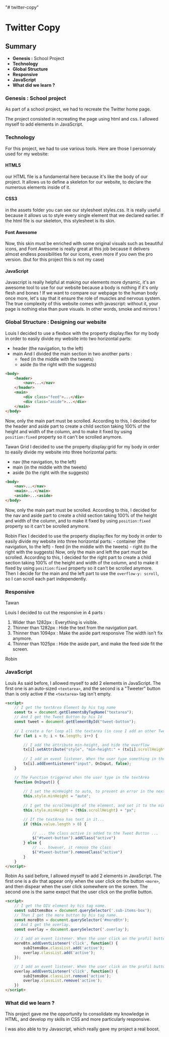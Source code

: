 "# twitter-copy" 

# Twitter Copy

## Summary

- **Genesis :** School Project
- **Technology**
- **Global Structure**
- **Responsive**
- **JavaScript**
- **What did we learn ?**

### Genesis : School project

As part of a school project, we had to recreate the Twitter home page.

The project consisted in recreating the page using html and css. I allowed myself to add elements in JavaScript.


### Technology

For this project, we had to use various tools. Here are those I personnaly used for my website:
#### HTML5

our HTML file is a fundamental here because it's like the body of our project. It allows us to define a skeleton for our website, to declare the numerous elements inside of it.  

#### CSS3

in the assets folder you can see our stylesheet styles.css. It is really useful because it allows us to style every single element that we declared earlier. If the html file is our skeleton, this stylesheet is its skin.

#### Font Awesome

Now, this skin must be enriched with some original visuals such as beautiful icons, and Font Awesome is really great at this job because it delivers almost endless possibilities for our icons, even more if you own the pro version. (but for this project this is not my case) 

#### JavaScript

Javascript is really helpful at making our elements more dynamic, it's an awesome tool to use for our website because a body is nothing if it's only flesh and bones ! If we want to compare our webpage to the human body once more, let's say that it ensure the role of muscles and nervous system. The true complexity of this website comes with javascript: without it, your page is nothing else than pure visuals. In other words, smoke and mirrors !   


### Global Structure : Designing our website

Louis
I decided to use a flexbox with the property display:flex for my body in order to easily divide my website into two horizontal parts:
- header (the navigation, to the left)
- main
And I divided the main section in two another parts :
    - feed (in the middle with the tweets)
    - aside (to the right with the suggests)

```html
<body>
    <header>
        <nav>...</nav>
    </header>
    <main>
        <div class="feed">...</div>
        <div class="aside">...</div>
    </main>
</body>
```
Now, only the main part must be scrolled. According to this, I decided for the header and aside part to create a child section taking 100% of the height and width of the column, and to make it fixed by using `position:fixed` property so it can't be scrolled anymore. 

Tawan
Grid
I decided to use the property display:grid for my body in order to easily divide my website into three horizontal parts:
- nav (the navigation, to the left)
- main (in the middle with the tweets)
- aside (to the right with the suggests)

```html
<body>
    <nav>...</nav>
    <main>...</main>
    <aside>...<aside>
</body>
```

Now, only the main part must be scrolled. According to this, I decided for the nav and aside part to create a child section taking 100% of the height and width of the column, and to make it fixed by using `position:fixed` property so it can't be scrolled anymore. 

Robin
Flex
I decided to use the property display:flex for my body in order to easily divide my website into three horizontal parts:
    - container (the navigation, to the left)
    - feed (in the middle with the tweets)
    - right (to the right with the suggests)
Now, only the main and left the part must be scrolled. According to this, I decided for the right part to create a child section taking 100% of the height and width of the column, and to make it fixed by using `position:fixed` property so it can't be scrolled anymore. 
Then I decide for the main and the left part to use the `overflow-y: scroll`, so I can scroll each part independently.

### Responsive
Tawan

Louis
I decided to cut the responsive in 4 parts :
1. Wider than 1282px : Everything is visible.
2. Thinner than 1282px : Hide the text from the navigation part.
3. Thinner than 1094px : Make the aside part responsive
    The width isn't fix anymore.
4. Thinner than 1025px : Hide the aside part, and make the feed side fit the screen.

Robin

### JavaScript

Louis
As said before, I allowed myself to add 2 elements in JavaScript. 
The first one is an auto-sized `<textarea>`, and the second is a "Tweeter" button than is only active if the `<textarea>` tag isn't empty.

```html
<script>
    // I get the textArea Element by his tag name
    const tx = document.getElementsByTagName("textarea");
    // And I get the Tweet Button by his Id
    const tweet = document.getElementById("tweet-button");
    
    // I create a for loop all the textarea (in case I add an other Tweet textArea)
    for (let i = 0; i < tx.length; i++) {

        // I add the attribute min-height, and hide the overflow
        tx[i].setAttribute("style", "min-height:" + (tx[i].scrollHeight) + "px;overflow-y:hidden;");
        
        // I add an event listener. When the user type something in the textArea, it trigger the OnInput() function
        tx[i].addEventListener("input", OnInput, false);
    }

    // The Function triggered when the user type in the textArea
    function OnInput() {
        
        // I set the minHeight to auto, to prevent an error in the next line
        this.style.minHeight = "auto";
        
        // I get the scrollHeight of the element, and set it to the minHeight
        this.style.minHeight = (this.scrollHeight) + "px";

        // If the textArea has text in it...
        if (this.value.length > 0) {
            
            // ... the class active is added to the Tweet Button ...
            $("#tweet-button").addClass("active")
        } else {
            // ... however, it remove the class
            $("#tweet-button").removeClass("active")
        }
    }
</script>
```

Robin
As said before, I allowed myself to add 2 elements in JavaScript.
The first one is a div that appear only when the user click on the button `<more>`, and then dispear when the user click somewhere on the screen. The second one is the same exepct that the user click on the profile button.


```html
<script>
    // I get the DIV element by his tag name.
    const subItemsBox = document.querySelector('.sub-items-box');
    // Then I get the more button by his tag name.
    const moreBtn = document.querySelector('#moreBtn');
    // And I get the overlay.
    const overlay = document.querySelector('.overlay');
        
    // I add an event listener. When the user click on the profil button, the sub menu is active, so it appear.
    moreBtn.addEventListener('click', function() {
        subItemsBox.classList.add('active');
        overlay.classList.add('active');
    });

    // I add an event listener. When the user click on the profil button or anywhere else on the screen, the sub menu is no more active, so it disappear.
    overlay.addEventListener('click', function() {
        subItemsBox.classList.remove('active');
        overlay.classList.remove('active');
    })
</script>
```

### What did we learn ?

This project gave me the opportunity to consolidate my knowledge in HTML, and develop my skills in CSS and more particularly responsive.

I was also able to try Javascript, which really gave my project a real boost.
